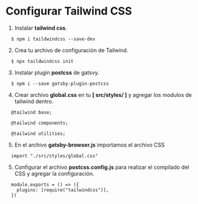 # Configurar Tailwind CSS

1. Instalar **tailwind css**.

~~~
  $ npm i taildwindcss --save-dev
~~~

2. Crea tu archivo de configuración de Tailwind.

~~~
  $ npx taildwindcss init
~~~

3. Instalar plugin **postcss** de gatsvy.

~~~
  $ npm i --save gatsby-plugin-postcss
~~~

4. Crear archivo **global.css** en tu **[ src/styles/ ]** y agregar los modulos de tailwind dentro.

~~~
  @tailwind base;

  @tailwind components;

  @tailwind utilities;
~~~

5. En el archivo **gatsby-browser.js** importamos el archivo CSS

~~~
  import "./src/styles/global.css"
~~~

5. Configurar el archivo **postcss.config.js** para realizar el compilado del CSS y agregar la configuración.

~~~
  module.exports = () => ({
    plugins: [require("tailwindcss")],
  })
~~~